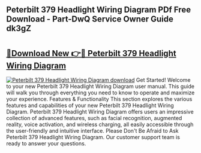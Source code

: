 ## Peterbilt 379 Headlight Wiring Diagram PDf Free Download - Part-DwQ Service Owner Guide dk3gZ

# <h2><a href="http://dfjzorv.blite.top/?on=Peterbilt+379+Headlight+Wiring+Diagram">🔗Download New 👉🔴 Peterbilt 379 Headlight Wiring Diagram</a></h2>

[![Peterbilt 379 Headlight Wiring Diagram download](https://i.imgur.com/lujVjoI.png)](http://dfjzorv.blite.top/?on=Peterbilt+379+Headlight+Wiring+Diagram)
Get Started! Welcome to your new Peterbilt 379 Headlight Wiring Diagram user manual. This guide will walk you through everything you need to know to operate and maximize your experience. Features & Functionality This section explores the various features and capabilities of your new Peterbilt 379 Headlight Wiring Diagram. Peterbilt 379 Headlight Wiring Diagram offers users an impressive collection of advanced features, such as facial recognition, augmented reality, voice activation, and wireless charging, all easily accessible through the user-friendly and intuitive interface. Please Don't Be Afraid to Ask Peterbilt 379 Headlight Wiring Diagram. Our customer support team is ready to answer your questions.
